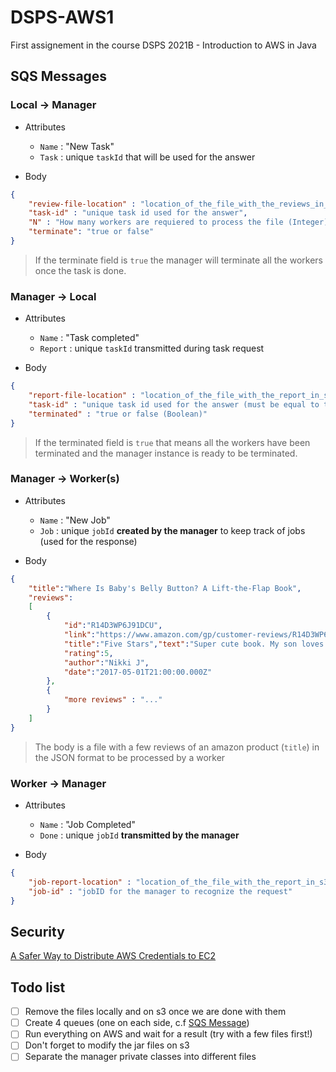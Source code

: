 # DSPS-AWS1
First assignement in the course DSPS 2021B - Introduction to AWS in Java

## SQS Messages

### Local &rarr; Manager
* Attributes
	* `Name` : "New Task"
	* `Task` : unique `taskId` that will be used for the answer

* Body
```json
{
	"review-file-location" : "location_of_the_file_with_the_reviews_in_s3(.txt)",
	"task-id" : "unique task id used for the answer",
	"N" : "How many workers are requiered to process the file (Integer)",
	"terminate": "true or false"
}
```
> If the terminate field is `true` the manager will terminate all the workers once the task is done. 

### Manager &rarr; Local
* Attributes
	* `Name` : "Task completed"
	* `Report` : unique `taskId` transmitted during task request

* Body
```json
{
	"report-file-location" : "location_of_the_file_with_the_report_in_s3(.txt)",
	"task-id" : "unique task id used for the answer (must be equal to the one sent during request",
	"terminated" : "true or false (Boolean)"
}
```
> If the terminated field is `true` that means all the workers have been terminated and the manager instance is ready to be terminated.

### Manager &rarr; Worker(s)
* Attributes
	* `Name` : "New Job"
	* `Job` : unique `jobId` __created by the manager__ to keep track of jobs (used for the response)

* Body
```json
{
	"title":"Where Is Baby's Belly Button? A Lift-the-Flap Book",
	"reviews":
	[
		{
			"id":"R14D3WP6J91DCU",
			"link":"https://www.amazon.com/gp/customer-reviews/R14D3WP6J91DCU/ref=cm_cr_arp_d_rvw_ttl?ie=UTF8&ASIN=0689835604",
			"title":"Five Stars","text":"Super cute book. My son loves lifting the flaps.",
			"rating":5,
			"author":"Nikki J",
			"date":"2017-05-01T21:00:00.000Z"
		},
		{
			"more reviews" : "..."
		}
	]
}
```
> The body is a file with a few reviews of an amazon product (`title`) in the JSON format to be processed by a worker

### Worker &rarr; Manager
* Attributes
	* `Name` : "Job Completed"
	* `Done` : unique `jobId` __transmitted by the manager__

* Body
```json
{
	"job-report-location" : "location_of_the_file_with_the_report_in_s3(.txt)",
	"job-id" : "jobID for the manager to recognize the request"
}
```

## Security

[A Safer Way to Distribute AWS Credentials to EC2](https://aws.amazon.com/fr/blogs/security/a-safer-way-to-distribute-aws-credentials-to-ec2/)

## Todo list
- [ ] Remove the files locally and on s3 once we are done with them
- [ ] Create 4 queues (one on each side, c.f [SQS Message](#sqs-messages))
- [ ] Run everything on AWS and wait for a result (try with a few files first!)
- [ ] Don't forget to modify the jar files on s3
- [ ] Separate the manager private classes into different files
